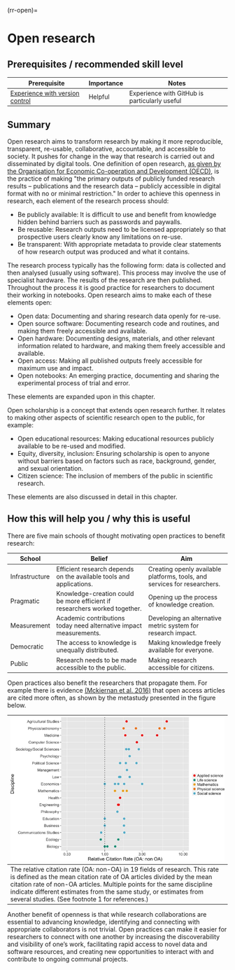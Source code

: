 (rr-open)=
# Open research

## Prerequisites / recommended skill level

| Prerequisite | Importance | Notes |
| -------------|----------|------|
| [Experience with version control](./version-control) | Helpful | Experience with GitHub is particularly useful |

## Summary

Open research aims to transform research by making it more reproducible, transparent, re-usable, collaborative, accountable, and accessible to society. It pushes for change in the way that research is carried out and disseminated by digital tools. One definition of open research, [as given by the Organisation for Economic Co-operation and Development (OECD)](https://www.fct.pt/dsi/docs/Making_Open_Science_a_Reality.pdf "Making Open Science a Reality, OECD Science, Technology and Industry Policy Papers No. 25"), is the practice of making "the primary outputs of publicly funded research results – publications and the research data – publicly accessible in digital format with no or minimal restriction." In order to achieve this openness in research, each element of the research process should:

- Be publicly available: It is difficult to use and benefit from knowledge hidden behind barriers such as passwords and paywalls.
- Be reusable: Research outputs need to be licensed appropriately so that prospective users clearly know any limitations on re-use.
- Be transparent: With appropriate metadata to provide clear statements of how research output was produced and what it contains.

The research process typically has the following form: data is collected and then analysed (usually using software). This process may involve the use of specialist hardware. The results of the research are then published. Throughout the process it is good practice for researchers to document their working in notebooks. Open research aims to make each of these elements open:

- Open data: Documenting and sharing research data openly for re-use.
- Open source software: Documenting research code and routines, and making them freely accessible and available.
- Open hardware: Documenting designs, materials, and other relevant information related to hardware, and making them freely accessible and available.
- Open access: Making all published outputs freely accessible for maximum use and impact.
- Open notebooks: An emerging practice, documenting and sharing the experimental process of trial and error.

These elements are expanded upon in this chapter.

Open scholarship is a concept that extends open research further. It relates to making other aspects of scientific research open to the public, for example:

- Open educational resources: Making educational resources publicly available to be re-used and modified.
- Equity, diversity, inclusion: Ensuring scholarship is open to anyone without barriers based on factors such as race, background, gender, and sexual orientation.
- Citizen science: The inclusion of members of the public in scientific research.

These elements are also discussed in detail in this chapter.

## How this will help you / why this is useful

There are five main schools of thought motivating open practices to benefit research:

| School                     | Belief               | Aim                                               |
| -------------------------- | -------------------- | ------------------------------------------------- |
| Infrastructure | Efficient research depends on the available tools and applications. | Creating openly available platforms, tools, and services for researchers. |
| Pragmatic | Knowledge-creation could be more efficient if researchers worked together. | Opening up the process of knowledge creation. |
| Measurement | Academic contributions today need alternative impact measurements. | Developing an alternative metric system for research impact. |
| Democratic | The access to knowledge is unequally distributed. | Making knowledge freely available for everyone. |
| Public | Research needs to be made accessible to the public. | Making research accessible for citizens. |

Open practices also benefit the researchers that propagate them. For example there is evidence [(Mckiernan et al. 2016)](https://elifesciences.org/articles/16800) that open access articles are cited more often, as shown by the metastudy presented in the figure below.

| ![open_access_citations](../figures/open_access_citations.jpg) |
| -----------------------------------------------------|
| The relative citation rate (OA: non-OA) in 19 fields of research. This rate is defined as the mean citation rate of OA articles divided by the mean citation rate of non-OA articles. Multiple points for the same discipline indicate different estimates from the same study, or estimates from several studies. (See footnote 1 for references.) |

Another benefit of openness is that while research collaborations are essential to advancing knowledge, identifying and connecting with appropriate collaborators is not trivial. Open practices can make it easier for researchers to connect with one another by increasing the discoverability and visibility of one’s work, facilitating rapid access to novel data and software resources, and creating new opportunities to interact with and contribute to ongoing communal projects.
